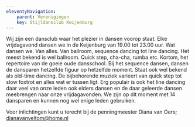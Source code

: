 ```yaml
---
eleventyNavigation:
    parent: Verenigingen
    key: Stijldansclub Keijenburg
---
```


Wij zijn een dansclub waar het plezier in dansen voorop staat. Elke vrijdagavond dansen we in de Keijenburg van 19.00 tot 23.00 uur. Wat dansen we. Van alles. Van ballroom, sequence dancing tot line dancing. Het meest bekend is wel ballroom. Quick step, cha-cha, rumba etc. Kortom, het repertoire van de goeie oude dansschool. Bij het sequence dansen, dansen de dansparen hetzelfde figuur op hetzelfde moment. Staat ook wel bekend als old-time dancing. De bijbehorende muziek varieert van quick step tot slow foxtrot en alles wat er tussen ligt. Erg populair is ook het line dancing daar veel van onze leden ook elders dansen en de daar geleerde dansen meebrengen naar onze vrijdagavonden. We zijn op dit moment met 14 dansparen en kunnen nog wel enige leden gebruiken.

Voor inlichtingen kunt u terecht bij de penningmeester Diana van Oers; [dianavanveltom@home.nl](mailto:dianavanveltom@home.nl)

